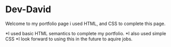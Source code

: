 # Dev-David

Welcome to my portfolio page i used HTML, and CSS to complete this page.

*I used basic HTML semantics to complete my portfolio.
*I also used simple CSS
*I look forward to using this in the future to aquire jobs.
